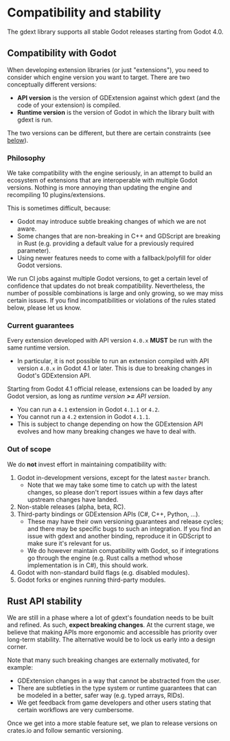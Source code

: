 <!-- 
    This Source Code Form is subject to the terms of the Mozilla Public
    License, v. 2.0. If a copy of the MPL was not distributed with this
    file, You can obtain one at https://mozilla.org/MPL/2.0/. 
-->

# Compatibility and stability

The gdext library supports all stable Godot releases starting from Godot 4.0.


## Compatibility with Godot

When developing extension libraries (or just "extensions"), you need to consider which engine version you want to target.
There are two conceptually different versions:

- **API version** is the version of GDExtension against which gdext (and the code of your extension) is compiled.
- **Runtime version** is the version of Godot in which the library built with gdext is run.

The two versions can be different, but there are certain constraints (see [below](#current-guarantees)).


### Philosophy

We take compatibility with the engine seriously, in an attempt to build an ecosystem of extensions that are interoperable with multiple
Godot versions. Nothing is more annoying than updating the engine and recompiling 10 plugins/extensions.

This is sometimes difficult, because:

- Godot may introduce subtle breaking changes of which we are not aware.
- Some changes that are non-breaking in C++ and GDScript are breaking in Rust (e.g. providing a default value for a previously required parameter).
- Using newer features needs to come with a fallback/polyfill for older Godot versions.

We run CI jobs against multiple Godot versions, to get a certain level of confidence that updates do not break compatibility.
Nevertheless, the number of possible combinations is large and only growing, so we may miss certain issues.
If you find incompatibilities or violations of the rules stated below, please let us know.


### Current guarantees

Every extension developed with API version `4.0.x` **MUST** be run with the same runtime version.

- In particular, it is not possible to run an extension compiled with API version `4.0.x` in Godot 4.1 or later.
  This is due to breaking changes in Godot's GDExtension API.

Starting from Godot 4.1 official release, extensions can be loaded by any Godot version, as long as
_runtime version **>=** API version_.

- You can run a `4.1` extension in Godot `4.1.1` or `4.2`.
- You cannot run a `4.2` extension in Godot `4.1.1`.
- This is subject to change depending on how the GDExtension API evolves and how many breaking changes we have to deal with.


### Out of scope

We do **not** invest effort in maintaining compatibility with:

1. Godot in-development versions, except for the latest `master` branch.
   - Note that we may take some time to catch up with the latest changes, so please don't report issues within a few days after
     upstream changes have landed.
2. Non-stable releases (alpha, beta, RC).
3. Third-party bindings or GDExtension APIs (C#, C++, Python, ...).
   - These may have their own versioning guarantees and release cycles; and there may be specific bugs to such an integration.
     If you find an issue with gdext and another binding, reproduce it in GDScript to make sure it's relevant for us.
   - We do however maintain compatibility with Godot, so if integrations go through the engine (e.g. Rust calls a method whose
     implementation is in C#), this should work.
4. Godot with non-standard build flags (e.g. disabled modules).
5. Godot forks or engines running third-party modules.


## Rust API stability

We are still in a phase where a lot of gdext's foundation needs to be built and refined. As such, **expect breaking changes**.
At the current stage, we believe that making APIs more ergonomic and accessible has priority over long-term stability.
The alternative would be to lock us early into a design corner.

Note that many such breaking changes are externally motivated, for example:

- GDExtension changes in a way that cannot be abstracted from the user.
- There are subtleties in the type system or runtime guarantees that can be modeled in a better, safer way (e.g. typed arrays, RIDs).
- We get feedback from game developers and other users stating that certain workflows are very cumbersome.

Once we get into a more stable feature set, we plan to release versions on crates.io and follow semantic versioning.
